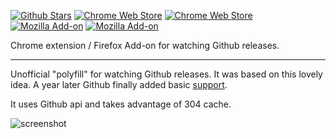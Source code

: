 [![Github Stars][img-gh-stars]][gh-stars]
[![Chrome Web Store][img-chrome-dl]][cws]
[![Chrome Web Store][img-chrome-rating]][cws]
[![Mozilla Add-on][img-firefox-dl]][amo]
[![Mozilla Add-on][img-firefox-rating]][amo]

[img-gh-stars]: https://img.shields.io/github/stars/crimx/ext-github-release-notifier.svg?label=Stars&style=social
[gh-stars]: https://github.com/crimx/ext-github-release-notifier

[img-chrome-dl]: https://img.shields.io/chrome-web-store/d/gjhmlndokehcbkaockjlgeofgkiaiflg.svg?maxAge=3600&colorB=1a73e8&label=Chrome%20downloads
[img-chrome-rating]: https://img.shields.io/chrome-web-store/rating/gjhmlndokehcbkaockjlgeofgkiaiflg.svg?maxAge=3600&colorB=1a73e8&label=rating
[cws]: https://chrome.google.com/webstore/detail/gjhmlndokehcbkaockjlgeofgkiaiflg?hl=en

[img-firefox-dl]: https://img.shields.io/amo/d/release-notifier-for-github.svg?maxAge=3600&colorB=ff9500&label=Firefox%20downloads
[img-firefox-rating]: https://img.shields.io/amo/rating/release-notifier-for-github.svg?maxAge=3600&colorB=ff9500&label=rating
[amo]: https://addons.mozilla.org/firefox/addon/release-notifier-for-github/

Chrome extension / Firefox Add-on for watching Github releases.

<hr class="read-more" />

Unofficial "polyfill" for watching Github releases. It was based on this lovely idea. A year later Github finally added basic [support](https://blog.github.com/changelog/2018-11-27-watch-releases/).

It uses Github api and takes advantage of 304 cache.

![screenshot](https://github.com/crimx/ext-github-release-notifier/wiki/images/screen2.png)
